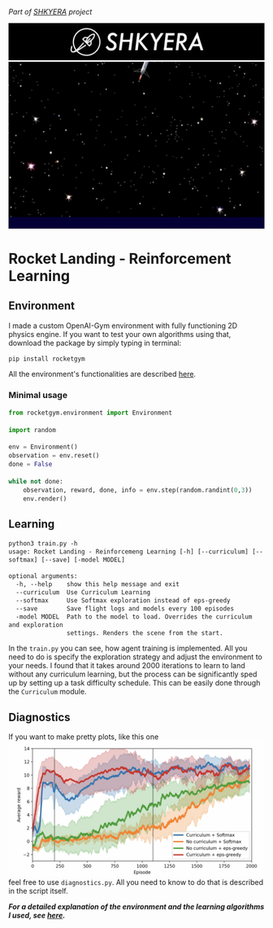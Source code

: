 _Part of [SHKYERA](https://youtu.be/Kb4bNZGqKyE) project_

![background](img/shkyera.png "Shkyera Aerospace")
![Rocket landing](img/landing_anim.gif)

# Rocket Landing - Reinforcement Learning

## Environment

I made a custom OpenAI-Gym environment with fully functioning 2D physics engine. If you want to test your own algorithms using that, download the package by simply typing in terminal:

```
pip install rocketgym
```

All the environment's functionalities are described [here](environment/README.md).

### Minimal usage

```python
from rocketgym.environment import Environment

import random

env = Environment()
observation = env.reset()
done = False

while not done:
    observation, reward, done, info = env.step(random.randint(0,3))
    env.render()
```

## Learning

```
python3 train.py -h
usage: Rocket Landing - Reinforcemeng Learning [-h] [--curriculum] [--softmax] [--save] [-model MODEL]

optional arguments:
  -h, --help    show this help message and exit
  --curriculum  Use Curriculum Learning
  --softmax     Use Softmax exploration instead of eps-greedy
  --save        Save flight logs and models every 100 episodes
  -model MODEL  Path to the model to load. Overrides the curriculum and exploration
                settings. Renders the scene from the start.
```

In the `train.py` you can see, how agent training is implemented. All you need to do is specify the exploration strategy and adjust the environment to your needs. I found that it takes around 2000 iterations to learn to land without any curriculum learning, but the process can be significantly sped up by setting up a task difficulty schedule. This can be easily done through the `Curriculum` module.

## Diagnostics

If you want to make pretty plots, like this one
![pretty plot](img/pretty_plot.png)
feel free to use `diagnostics.py`. All you need to know to do that is described in the script itself.

_**For a detailed explanation of the environment and the learning algorithms I used, see [here](url).**_
